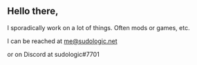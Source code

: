 ## Hello there,

I sporadically work on a lot of things. Often mods or games, etc.

I can be reached at me@sudologic.net

or on Discord at sudologic#7701
